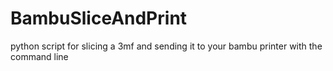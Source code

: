# BambuSliceAndPrint
python script for slicing a 3mf and sending it to your bambu printer with the command line
